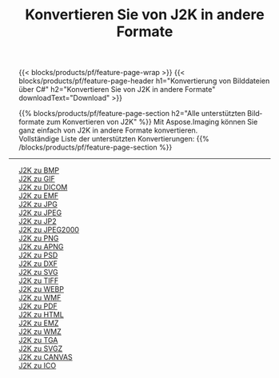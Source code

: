 ﻿---
title: Konvertieren Sie von J2K in andere Formate 
weight: 3920
url: /de/java/conversion/from/j2k 
lang: de
langdirlevel: 2
locales: zh-hans,ja,it,ru,de,es,fr,nl,id,lt,pl,pt,vi,tr,ko,zh-hant,ar,hi,th,sv,cs,uk,he
description: Mit Aspose.Imaging können Sie ganz einfach von J2K in andere Formate konvertieren
---

{{< blocks/products/pf/feature-page-wrap >}}
{{< blocks/products/pf/feature-page-header h1="Konvertierung von Bilddateien über C#" h2="Konvertieren Sie von J2K in andere Formate" downloadText="Download" >}}


{{% blocks/products/pf/feature-page-section  h2="Alle unterstützten Bildformate zum Konvertieren von J2K" %}}
Mit Aspose.Imaging können Sie ganz einfach von J2K in andere Formate konvertieren.
<br/>
Vollständige Liste der unterstützten Konvertierungen:
{{% /blocks/products/pf/feature-page-section %}}
<div class="container-fluid productfamilypage bg-gray">
    <div class="convertypes bg-gray agp-content section">
        <div class="container">
		<hr style="margin-left:-20px;"/>
		<div class="row other-converters">
		    <div class='col-md-2 other-converter remove-lp remove-rp'><a href="/imaging/de/java/conversion/j2k-to-bmp" >J2K zu BMP</a></div><div class='col-md-2 other-converter remove-lp remove-rp'><a href="/imaging/de/java/conversion/j2k-to-gif" >J2K zu GIF</a></div><div class='col-md-2 other-converter remove-lp remove-rp'><a href="/imaging/de/java/conversion/j2k-to-dicom" >J2K zu DICOM</a></div><div class='col-md-2 other-converter remove-lp remove-rp'><a href="/imaging/de/java/conversion/j2k-to-emf" >J2K zu EMF</a></div><div class='col-md-2 other-converter remove-lp remove-rp'><a href="/imaging/de/java/conversion/j2k-to-jpg" >J2K zu JPG</a></div><div class='col-md-2 other-converter remove-lp remove-rp'><a href="/imaging/de/java/conversion/j2k-to-jpeg" >J2K zu JPEG</a></div><div class='col-md-2 other-converter remove-lp remove-rp'><a href="/imaging/de/java/conversion/j2k-to-jp2" >J2K zu JP2</a></div><div class='col-md-2 other-converter remove-lp remove-rp'><a href="/imaging/de/java/conversion/j2k-to-jpeg2000" >J2K zu JPEG2000</a></div><div class='col-md-2 other-converter remove-lp remove-rp'><a href="/imaging/de/java/conversion/j2k-to-png" >J2K zu PNG</a></div><div class='col-md-2 other-converter remove-lp remove-rp'><a href="/imaging/de/java/conversion/j2k-to-apng" >J2K zu APNG</a></div><div class='col-md-2 other-converter remove-lp remove-rp'><a href="/imaging/de/java/conversion/j2k-to-psd" >J2K zu PSD</a></div><div class='col-md-2 other-converter remove-lp remove-rp'><a href="/imaging/de/java/conversion/j2k-to-dxf" >J2K zu DXF</a></div><div class='col-md-2 other-converter remove-lp remove-rp'><a href="/imaging/de/java/conversion/j2k-to-svg" >J2K zu SVG</a></div><div class='col-md-2 other-converter remove-lp remove-rp'><a href="/imaging/de/java/conversion/j2k-to-tiff" >J2K zu TIFF</a></div><div class='col-md-2 other-converter remove-lp remove-rp'><a href="/imaging/de/java/conversion/j2k-to-webp" >J2K zu WEBP</a></div><div class='col-md-2 other-converter remove-lp remove-rp'><a href="/imaging/de/java/conversion/j2k-to-wmf" >J2K zu WMF</a></div><div class='col-md-2 other-converter remove-lp remove-rp'><a href="/imaging/de/java/conversion/j2k-to-pdf" >J2K zu PDF</a></div><div class='col-md-2 other-converter remove-lp remove-rp'><a href="/imaging/de/java/conversion/j2k-to-html" >J2K zu HTML</a></div><div class='col-md-2 other-converter remove-lp remove-rp'><a href="/imaging/de/java/conversion/j2k-to-emz" >J2K zu EMZ</a></div><div class='col-md-2 other-converter remove-lp remove-rp'><a href="/imaging/de/java/conversion/j2k-to-wmz" >J2K zu WMZ</a></div><div class='col-md-2 other-converter remove-lp remove-rp'><a href="/imaging/de/java/conversion/j2k-to-tga" >J2K zu TGA</a></div><div class='col-md-2 other-converter remove-lp remove-rp'><a href="/imaging/de/java/conversion/j2k-to-svgz" >J2K zu SVGZ</a></div><div class='col-md-2 other-converter remove-lp remove-rp'><a href="/imaging/de/java/conversion/j2k-to-canvas" >J2K zu CANVAS</a></div><div class='col-md-2 other-converter remove-lp remove-rp'><a href="/imaging/de/java/conversion/j2k-to-ico" >J2K zu ICO</a></div>
                </div>
        </div>
    </div>
</div>
<br/>

